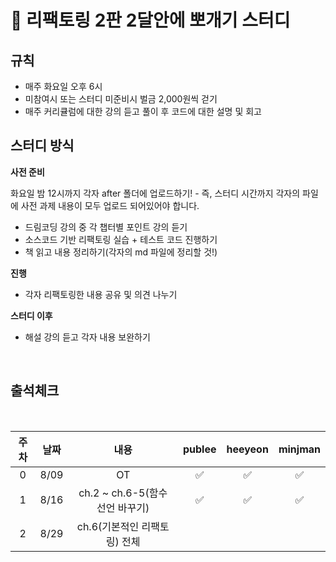 # :school: 리팩토링 2판 2달안에 뽀개기 스터디

## 규칙

- 매주 화요일 오후 6시
- 미참여시 또는 스터디 미준비시 벌금 2,000원씩 걷기
- 매주 커리큘럼에 대한 강의 듣고 풀이 후 코드에 대한 설명 및 회고

## 스터디 방식

**사전 준비**

화요일 밤 12시까지 각자 after 폴더에 업로드하기! - 즉, 스터디 시간까지 각자의 파일에 사전 과제 내용이 모두 업로드 되어있어야 합니다.

- 드림코딩 강의 중 각 챕터별 포인트 강의 듣기
- 소스코드 기반 리팩토링 실습 + 테스트 코드 진행하기
- 책 읽고 내용 정리하기(각자의 md 파일에 정리할 것!)

**진행**

- 각자 리팩토링한 내용 공유 및 의견 나누기

**스터디 이후**

- 해설 강의 듣고 각자 내용 보완하기

<br/>

<pr>

## 출석체크

  <br/>

| 주차| 날짜 |            내용           |  publee | heeyeon | minjman |
|:---:|:---:|:------------------------:|:--------:| :-----: |:-------:|
|  0  | 8/09 |          OT            |  ✅  | ✅ |    ✅    |
|  1  | 8/16 |  ch.2 ~ ch.6-5(함수 선언 바꾸기) |  ✅  | ✅ |    ✅    |
|  2  | 8/29 |  ch.6(기본적인 리팩토링) 전체 |    |  |      |

</pr>
